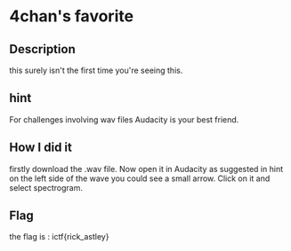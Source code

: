# 4chan's favorite
## Description
this surely isn't the first time you're seeing this.
## hint 
For challenges involving wav files Audacity is your best friend.
## How I did it
firstly download the .wav file. Now open it in Audacity as suggested in hint on the left side of the wave you could see a small arrow. Click on it and select spectrogram.
## Flag
the flag is : ictf{rick_astley}